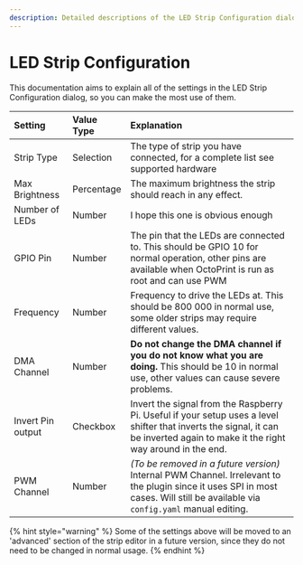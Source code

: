 ```yaml
---
description: Detailed descriptions of the LED Strip Configuration dialog.
---
```


# LED Strip Configuration

This documentation aims to explain all of the settings in the LED Strip Configuration dialog, so you can make the most use of them.

| Setting | Value Type | Explanation |
| :--- | :--- | :--- |
| Strip Type | Selection | The type of strip you have connected, for a complete list see supported hardware |
| Max Brightness | Percentage | The maximum brightness the strip should reach in any effect. |
| Number of LEDs | Number | I hope this one is obvious enough |
| GPIO Pin | Number | The pin that the LEDs are connected to. This should be GPIO 10 for normal operation, other pins are available when OctoPrint is run as root and can use PWM |
| Frequency | Number | Frequency to drive the LEDs at. This should be 800 000 in normal use, some older strips may require different values. |
| DMA Channel | Number | **Do not change the DMA channel if you do not know what you are doing.** This should be 10 in normal use, other values can cause severe problems. |
| Invert Pin output | Checkbox | Invert the signal from the Raspberry Pi. Useful if your setup uses a level shifter that inverts the signal, it can be inverted again to make it the right way around in the end. |
| PWM Channel | Number | _\(To be removed in a future version\)_ Internal PWM Channel. Irrelevant to the plugin since it uses SPI in most cases. Will still be available via `config.yaml` manual editing. |

{% hint style="warning" %}
Some of the settings above will be moved to an 'advanced' section of the strip editor in a future version, since they do not need to be changed in normal usage.
{% endhint %}



